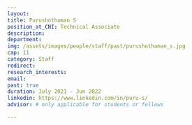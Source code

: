 ```yaml
---
layout: 
title: Purushothaman S
position_at_CNI: Technical Associate
description: 
department:
img: /assets/images/people/staff/past/purushothaman_s.jpg
cap: 11
category: Staff
redirect: 
research_interests: 
email: 
past: true
duration: July 2021 - Jun 2022
linkedin: https://www.linkedin.com/in/puru-s/
advisor: # only applicable for students or fellows

---
```


